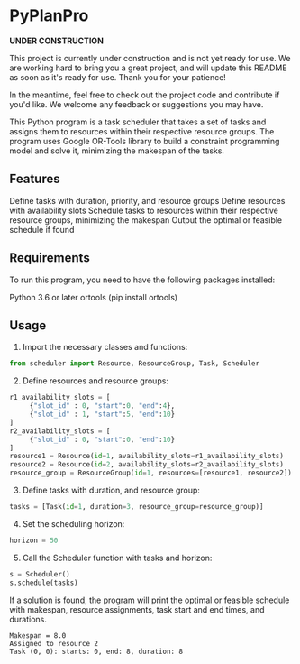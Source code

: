 # PyPlanPro

**UNDER CONSTRUCTION**

This project is currently under construction and is not yet ready for use. We are working hard to bring you a great project, and will update this README as soon as it's ready for use. Thank you for your patience!

In the meantime, feel free to check out the project code and contribute if you'd like. We welcome any feedback or suggestions you may have. 

This Python program is a task scheduler that takes a set of tasks and assigns them to resources within their respective resource groups. The program uses Google OR-Tools library to build a constraint programming model and solve it, minimizing the makespan of the tasks.

## Features
Define tasks with duration, priority, and resource groups
Define resources with availability slots
Schedule tasks to resources within their respective resource groups, minimizing the makespan
Output the optimal or feasible schedule if found
## Requirements
To run this program, you need to have the following packages installed:

Python 3.6 or later
ortools (pip install ortools)
## Usage
1. Import the necessary classes and functions:
```python
from scheduler import Resource, ResourceGroup, Task, Scheduler
```
2. Define resources and resource groups:
```python
r1_availability_slots = [
     {"slot_id" : 0, "start":0, "end":4},
     {"slot_id" : 1, "start":5, "end":10}
]
r2_availability_slots = [
     {"slot_id" : 0, "start":0, "end":10}
]
resource1 = Resource(id=1, availability_slots=r1_availability_slots)
resource2 = Resource(id=2, availability_slots=r2_availability_slots)
resource_group = ResourceGroup(id=1, resources=[resource1, resource2])
```
3. Define tasks with duration, and resource group:
```python
tasks = [Task(id=1, duration=3, resource_group=resource_group)]
```
4. Set the scheduling horizon:
```python
horizon = 50
```
5. Call the Scheduler function with tasks and horizon:
```python
s = Scheduler()
s.schedule(tasks)
```
If a solution is found, the program will print the optimal or feasible schedule with makespan, resource assignments, task start and end times, and durations.
```
Makespan = 8.0
Assigned to resource 2
Task (0, 0): starts: 0, end: 8, duration: 8
```
